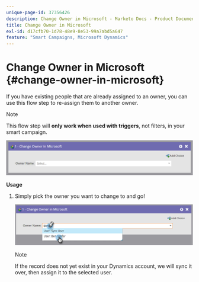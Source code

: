 ```yaml
---
unique-page-id: 37356426
description: Change Owner in Microsoft - Marketo Docs - Product Documentation
title: Change Owner in Microsoft
exl-id: d17cfb70-1d78-48e9-8e53-99a7abd5a647
feature: "Smart Campaigns, Microsoft Dynamics"
---
```

# Change Owner in Microsoft {#change-owner-in-microsoft}

If you have existing people that are already assigned to an owner, you can use this flow step to re-assign them to another owner.

>[!NOTE]
>
>This flow step will **only work when used with triggers**, not filters, in your smart campaign.

![](assets/one-1.png)

**Usage**

1. Simply pick the owner you want to change to and go!

   ![](assets/two-1.png)

   >[!NOTE]
   >
   >If the record does not yet exist in your Dynamics account, we will sync it over, then assign it to the selected user.
